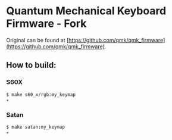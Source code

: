 # Quantum Mechanical Keyboard Firmware - Fork

Original can be found at [https://github.com/qmk/qmk_firmware](https://github.com/qmk/qmk_firmware).

## How to build:

### S60X

``` shell
$ make s60_x/rgb:my_keymap                                                                                                            ✭
```

### Satan

``` shell
$ make satan:my_keymap                                                                                                                ✭
```
